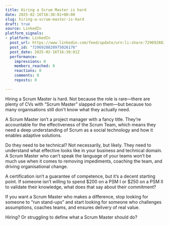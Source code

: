 ```yaml
---
title: Hiring a Scrum Master is hard
date: 2025-02-16T16:30:01+00:00
slug: hiring-a-scrum-master-is-hard
draft: true
source: LinkedIn
platform_signals:
- platform: LinkedIn
  post_url: https://www.linkedin.com/feed/update/urn:li:share:7296928820975026176
  post_id: "7296928820975026176"
  post_date: 2025-02-16T16:30:01Z
  performance:
    impressions: 0
    members_reached: 0
    reactions: 0
    comments: 0
    reposts: 0

---
```

Hiring a Scrum Master is hard. Not because the role is rare—there are plenty of CVs with “Scrum Master” slapped on them—but because too many organisations still don’t know what they actually need.

A Scrum Master isn’t a project manager with a fancy title. They’re accountable for the effectiveness of the Scrum Team, which means they need a deep understanding of Scrum as a social technology and how it enables adaptive solutions.

Do they need to be technical? Not necessarily, but likely. They need to understand what effective looks like in your business and technical domain. A Scrum Master who can’t speak the language of your teams won’t be much use when it comes to removing impediments, coaching the team, and driving organisational change.

A certification isn’t a guarantee of competence, but it’s a decent starting point. If someone isn’t willing to spend $200 on a PSM I or $250 on a PSM II to validate their knowledge, what does that say about their commitment?

If you want a Scrum Master who makes a difference, stop looking for someone to “run stand-ups” and start looking for someone who challenges assumptions, coaches teams, and ensures delivery of real value.

Hiring? Or struggling to define what a Scrum Master should do?
